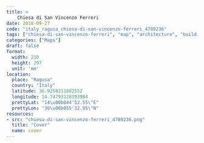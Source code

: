 ```yaml
---
title: > 
    Chiesa di San Vincenzo Ferreri
date: 2018-09-27
code: "italy_ragusa_chiesa-di-san-vincenzo-ferreri_4789236"
tags: ["chiesa-di-san-vincenzo-ferreri", "map", "architecture", "buildings", "Ragusa", "Italy"]
categories: ["Maps"]
draft: false
format:
  width: 210
  height: 297
  unit: 'mm'
location:
  place: "Ragusa"
  country: "Italy"
  latitude: 36.9258211882552
  longitude: 14.74793128393984
  prettyLat: "14\u00b044'52.55\"E"
  prettyLon: "36\u00b055'32.95\"N"
resources:
- src: "chiesa-di-san-vincenzo-ferreri_4789236.png"
  title: "Cover"
  name: cover
---
```

